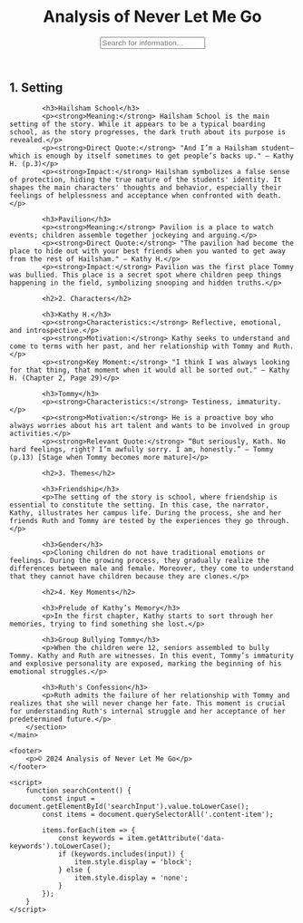 <!DOCTYPE html>
<html lang="en">
<head>
    <meta charset="UTF-8">
    <meta name="viewport" content="width=device-width, initial-scale=1.0">
    <title>Analysis of Never Let Me Go</title>
    <link rel="stylesheet" href="style.css">
</head>
<body>
    <header>
        <h1>Analysis of Never Let Me Go</h1>
        <input type="text" id="searchInput" onkeyup="searchContent()" placeholder="Search for information...">
    </header>
    <main>
        <section id="content">
            <h2>1. Setting</h2>
            
            <h3>Hailsham School</h3>
            <p><strong>Meaning:</strong> Hailsham School is the main setting of the story. While it appears to be a typical boarding school, as the story progresses, the dark truth about its purpose is revealed.</p>
            <p><strong>Direct Quote:</strong> "And I’m a Hailsham student—which is enough by itself sometimes to get people’s backs up." — Kathy H. (p.3)</p>
            <p><strong>Impact:</strong> Hailsham symbolizes a false sense of protection, hiding the true nature of the students' identity. It shapes the main characters' thoughts and behavior, especially their feelings of helplessness and acceptance when confronted with death.</p>

            <h3>Pavilion</h3>
            <p><strong>Meaning:</strong> Pavilion is a place to watch events; children assemble together jockeying and arguing.</p>
            <p><strong>Direct Quote:</strong> "The pavilion had become the place to hide out with your best friends when you wanted to get away from the rest of Hailsham." — Kathy H.</p>
            <p><strong>Impact:</strong> Pavilion was the first place Tommy was bullied. This place is a secret spot where children peep things happening in the field, symbolizing snooping and hidden truths.</p>

            <h2>2. Characters</h2>

            <h3>Kathy H.</h3>
            <p><strong>Characteristics:</strong> Reflective, emotional, and introspective.</p>
            <p><strong>Motivation:</strong> Kathy seeks to understand and come to terms with her past, and her relationship with Tommy and Ruth.</p>
            <p><strong>Key Moment:</strong> "I think I was always looking for that thing, that moment when it would all be sorted out." — Kathy H. (Chapter 2, Page 29)</p>

            <h3>Tommy</h3>
            <p><strong>Characteristics:</strong> Testiness, immaturity.</p>
            <p><strong>Motivation:</strong> He is a proactive boy who always worries about his art talent and wants to be involved in group activities.</p>
            <p><strong>Relevant Quote:</strong> “But seriously, Kath. No hard feelings, right? I’m awfully sorry. I am, honestly.” — Tommy (p.13) [Stage when Tommy becomes more mature]</p>

            <h2>3. Themes</h2>

            <h3>Friendship</h3>
            <p>The setting of the story is school, where friendship is essential to constitute the setting. In this case, the narrator, Kathy, illustrates her campus life. During the process, she and her friends Ruth and Tommy are tested by the experiences they go through.</p>

            <h3>Gender</h3>
            <p>Cloning children do not have traditional emotions or feelings. During the growing process, they gradually realize the differences between male and female. Moreover, they come to understand that they cannot have children because they are clones.</p>

            <h2>4. Key Moments</h2>

            <h3>Prelude of Kathy’s Memory</h3>
            <p>In the first chapter, Kathy starts to sort through her memories, trying to find something she lost.</p>

            <h3>Group Bullying Tommy</h3>
            <p>When the children were 12, seniors assembled to bully Tommy. Kathy and Ruth are witnesses. In this event, Tommy’s immaturity and explosive personality are exposed, marking the beginning of his emotional struggles.</p>

            <h3>Ruth's Confession</h3>
            <p>Ruth admits the failure of her relationship with Tommy and realizes that she will never change her fate. This moment is crucial for understanding Ruth's internal struggle and her acceptance of her predetermined future.</p>
        </section>
    </main>

    <footer>
        <p>© 2024 Analysis of Never Let Me Go</p>
    </footer>

    <script>
        function searchContent() {
            const input = document.getElementById('searchInput').value.toLowerCase();
            const items = document.querySelectorAll('.content-item');

            items.forEach(item => {
                const keywords = item.getAttribute('data-keywords').toLowerCase();
                if (keywords.includes(input)) {
                    item.style.display = 'block';
                } else {
                    item.style.display = 'none';
                }
            });
        }
    </script>
</body>
</html>
